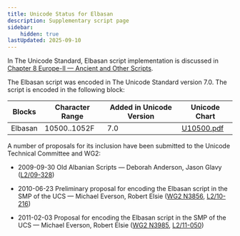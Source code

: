 ```yaml
---
title: Unicode Status for Elbasan
description: Supplementary script page
sidebar:
    hidden: true
lastUpdated: 2025-09-10
---
```


In The Unicode Standard, Elbasan script implementation is discussed in [Chapter 8 Europe-II — Ancient and Other Scripts](https://www.unicode.org/versions/latest/core-spec/chapter-8/#G27032).

[comment]: # (end of intro)

[comment]: # (start of blocks)

The Elbasan script was encoded in The Unicode Standard version 7.0. The script is encoded in the following block:

| Blocks | Character Range | Added in Unicode Version | Unicode Chart |
| ------ | --------------- | ------------------------ | ------------- |
| Elbasan  |  10500..1052F | 7.0 | [U10500.pdf](http://www.unicode.org/charts/PDF/U10500.pdf) |

[comment]: # (end of blocks)

[comment]: # (start of chars)



[comment]: # (end of chars)

[comment]: # (start of rest)

A number of proposals for its inclusion have been submitted to the Unicode Technical Committee and WG2:

- 2009-09-30 Old Albanian Scripts — Deborah Anderson, Jason Glavy ([L2/09-328](http://www.unicode.org/cgi-bin/GetMatchingDocs.pl?L2/09-328))

- 2010-06-23 Preliminary proposal for encoding the Elbasan script in the SMP of the UCS — Michael Everson, Robert Elsie ([WG2 N3856](https://www.unicode.org/wg2/docs/n3856.pdf), [L2/10-216](http://www.unicode.org/cgi-bin/GetMatchingDocs.pl?L2/10-216))

- 2011-02-03 Proposal for encoding the Elbasan script in the SMP of the UCS — Michael Everson, Robert Elsie ([WG2 N3985](https://www.unicode.org/wg2/docs/n3985.pdf),       [L2/11-050](http://www.unicode.org/cgi-bin/GetMatchingDocs.pl?L2/11-050))

